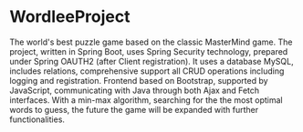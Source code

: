 # WordleeProject
The world's best puzzle game based on the classic MasterMind game. 
The project, written in Spring Boot, uses Spring Security technology, prepared under Spring OAUTH2 (after Client registration). 
It uses a database MySQL, includes relations, comprehensive support all CRUD operations including logging and registration. 
Frontend based on Bootstrap, supported by JavaScript, communicating with Java through both Ajax and Fetch interfaces.
With a min-max algorithm, searching for the the most optimal words to guess, the future the game will be expanded with further functionalities.

